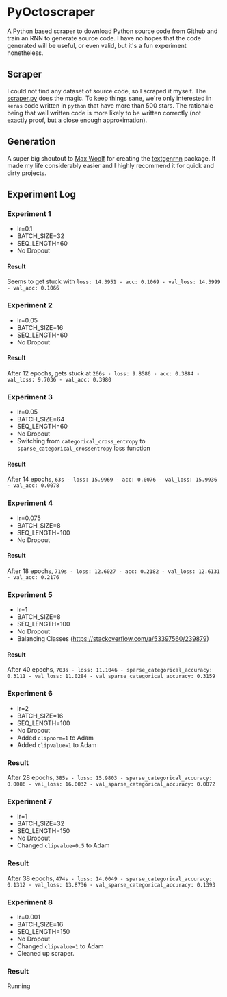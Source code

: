 # PyOctoscraper
A Python based scraper to download Python source code from Github and train an RNN to generate source code. I have no hopes that the code generated will be useful, or even valid, but it's a fun experiment nonetheless.

## Scraper

I could not find any dataset of source code, so I scraped it myself. The [scraper.py](scraper.py) does the magic. To keep things sane, we're only interested in `keras` code written in `python` that have more than 500 stars. The rationale being that well written code is more likely to be written correctly (not exactly proof, but a close enough approximation).

## Generation

A super big shoutout to [Max Woolf](http://minimaxir.com/) for creating the [textgenrnn](https://github.com/minimaxir/textgenrnn) package. It made my life considerably easier and I highly recommend it for quick and dirty projects.

## Experiment Log

### Experiment 1
* lr=0.1
* BATCH_SIZE=32
* SEQ_LENGTH=60
* No Dropout

#### Result
Seems to get stuck with `loss: 14.3951 - acc: 0.1069 - val_loss: 14.3999 - val_acc: 0.1066`

### Experiment 2
* lr=0.05
* BATCH_SIZE=16
* SEQ_LENGTH=60
* No Dropout

#### Result
After 12 epochs, gets stuck at `266s - loss: 9.8586 - acc: 0.3884 - val_loss: 9.7036 - val_acc: 0.3980`

### Experiment 3
* lr=0.05
* BATCH_SIZE=64
* SEQ_LENGTH=60
* No Dropout
* Switching from `categorical_cross_entropy` to `sparse_categorical_crossentropy` loss function
  
#### Result
After 14 epochs, `63s - loss: 15.9969 - acc: 0.0076 - val_loss: 15.9936 - val_acc: 0.0078`

### Experiment 4
* lr=0.075
* BATCH_SIZE=8
* SEQ_LENGTH=100
* No Dropout

#### Result
After 18 epochs, `719s - loss: 12.6027 - acc: 0.2182 - val_loss: 12.6131 - val_acc: 0.2176`

### Experiment 5
* lr=1
* BATCH_SIZE=8
* SEQ_LENGTH=100
* No Dropout
* Balancing Classes (https://stackoverflow.com/a/53397560/239879)

#### Result
After 40 epochs, `703s - loss: 11.1046 - sparse_categorical_accuracy: 0.3111 - val_loss: 11.0284 - val_sparse_categorical_accuracy: 0.3159`

### Experiment 6
* lr=2
* BATCH_SIZE=16
* SEQ_LENGTH=100
* No Dropout
* Added `clipnorm=1` to Adam
* Added `clipvalue=1` to Adam

### Result
After 28 epochs, `385s - loss: 15.9803 - sparse_categorical_accuracy: 0.0086 - val_loss: 16.0032 - val_sparse_categorical_accuracy: 0.0072`

### Experiment 7
* lr=1
* BATCH_SIZE=32
* SEQ_LENGTH=150
* No Dropout
* Changed `clipvalue=0.5` to Adam

### Result
After 38 epochs, `474s - loss: 14.0049 - sparse_categorical_accuracy: 0.1312 - val_loss: 13.8736 - val_sparse_categorical_accuracy: 0.1393`

### Experiment 8
* lr=0.001
* BATCH_SIZE=16
* SEQ_LENGTH=150
* No Dropout
* Changed `clipvalue=1` to Adam
* Cleaned up scraper.

### Result
Running